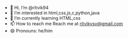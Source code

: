 - 👋 Hi, I’m @ritvik94
- 👀 I’m interested in html,css,js,c,python,java
- 🌱 I’m currently learning HTML,css
- 📫 How to reach me Reach me at ritvikysv@gmail.com
- 😄 Pronouns: he/him

<!---
ritvik94/ritvik94 is a ✨ special ✨ repository because its `README.md` (this file) appears on your GitHub profile.
You can click the Preview link to take a look at your changes.
--->
